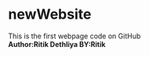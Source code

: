 # newWebsite
This is the first webpage code on GitHub<br>
<b>Author<b>:Ritik Dethliya
<b>BY:Ritik</b>
